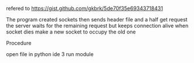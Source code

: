 
refered to  https://gist.github.com/gkbrk/5de70f35e69343718431  



The program created sockets then sends header file and a half get request 
the server waits for the remaining request but keeps connection alive
when socket dies make a new socket to occupy the old one


Procedure

open file in python ide 3
run module 



